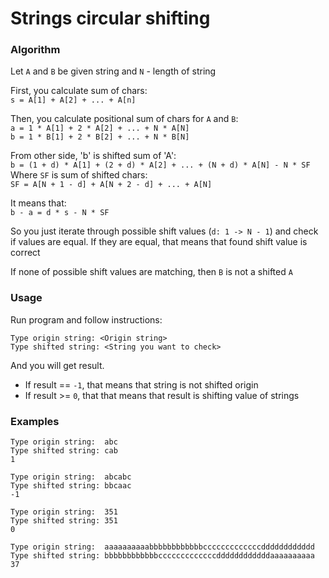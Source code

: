 # Strings circular shifting

### Algorithm

Let `A` and `B` be given string and `N` - length of string

First, you calculate sum of chars:\
`s = A[1] + A[2] + ... + A[n]`

Then, you calculate positional sum of chars for `A` and `B`:\
`a = 1 * A[1] + 2 * A[2] + ... + N * A[N]`\
`b = 1 * B[1] + 2 * B[2] + ... + N * B[N]`

From other side, 'b' is shifted sum of 'A':\
`b = (1 + d) * A[1] + (2 + d) * A[2] + ... + (N + d) * A[N] - N * SF`
Where `SF` is sum of shifted chars:\
`SF = A[N + 1 - d] + A[N + 2 - d] + ... + A[N]`

It means that:\
`b - a = d * s - N * SF`

So you just iterate through possible shift values (`d: 1 -> N - 1`) and check if values are equal. If they are equal, that means that found shift value is correct

If none of possible shift values are matching, then `B` is not a shifted `A`

### Usage

Run program and follow instructions:
```
Type origin string: <Origin string>
Type shifted string: <String you want to check>
```

And you will get result.
 - If result == `-1`, that means that string is not shifted origin
 - If result >= `0`, that that means that result is shifting value of strings

### Examples

```
Type origin string:  abc
Type shifted string: cab
1
```

```
Type origin string:  abcabc
Type shifted string: bbcaac
-1
```

```
Type origin string:  351
Type shifted string: 351
0
```

```
Type origin string:  aaaaaaaaaabbbbbbbbbbbbcccccccccccccdddddddddddd
Type shifted string: bbbbbbbbbbbbcccccccccccccddddddddddddaaaaaaaaaa
37
```